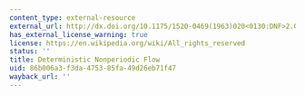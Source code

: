 ```yaml
---
content_type: external-resource
external_url: http://dx.doi.org/10.1175/1520-0469(1963)020<0130:DNF>2.0.CO;2
has_external_license_warning: true
license: https://en.wikipedia.org/wiki/All_rights_reserved
status: ''
title: Deterministic Nonperiodic Flow
uid: 86b006a3-f3da-4753-85fa-49d26eb71f47
wayback_url: ''
---
```

